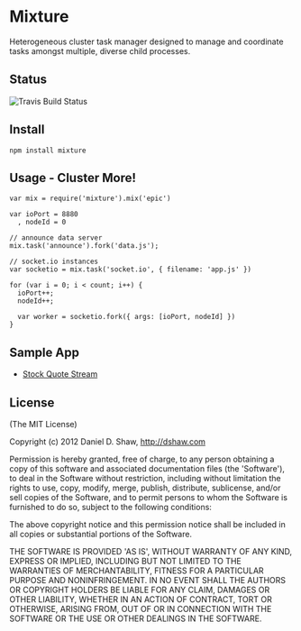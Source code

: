 # Mixture

  Heterogeneous cluster task manager designed to manage and coordinate tasks amongst multiple, diverse child processes.

## Status

![Travis Build Status](https://secure.travis-ci.org/dshaw/mixture.png)

## Install

    npm install mixture

## Usage - Cluster More!

    var mix = require('mixture').mix('epic')

    var ioPort = 8880
      , nodeId = 0

    // announce data server
    mix.task('announce').fork('data.js');

    // socket.io instances
    var socketio = mix.task('socket.io', { filename: 'app.js' })

    for (var i = 0; i < count; i++) {
      ioPort++;
      nodeId++;

      var worker = socketio.fork({ args: [ioPort, nodeId] })
    }

## Sample App

* [Stock Quote Stream](https://github.com/dshaw/mixture/tree/master/examples/stock-quotes)

## License

(The MIT License)

Copyright (c) 2012 Daniel D. Shaw, http://dshaw.com

Permission is hereby granted, free of charge, to any person obtaining
a copy of this software and associated documentation files (the
'Software'), to deal in the Software without restriction, including
without limitation the rights to use, copy, modify, merge, publish,
distribute, sublicense, and/or sell copies of the Software, and to
permit persons to whom the Software is furnished to do so, subject to
the following conditions:

The above copyright notice and this permission notice shall be
included in all copies or substantial portions of the Software.

THE SOFTWARE IS PROVIDED 'AS IS', WITHOUT WARRANTY OF ANY KIND,
EXPRESS OR IMPLIED, INCLUDING BUT NOT LIMITED TO THE WARRANTIES OF
MERCHANTABILITY, FITNESS FOR A PARTICULAR PURPOSE AND NONINFRINGEMENT.
IN NO EVENT SHALL THE AUTHORS OR COPYRIGHT HOLDERS BE LIABLE FOR ANY
CLAIM, DAMAGES OR OTHER LIABILITY, WHETHER IN AN ACTION OF CONTRACT,
TORT OR OTHERWISE, ARISING FROM, OUT OF OR IN CONNECTION WITH THE
SOFTWARE OR THE USE OR OTHER DEALINGS IN THE SOFTWARE.